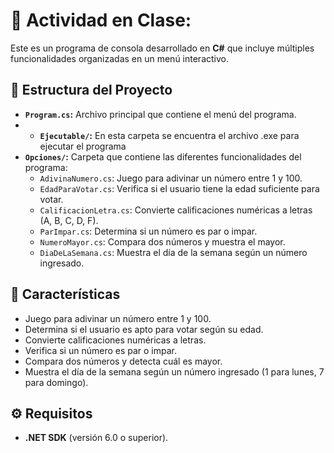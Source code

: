 # 📘 Actividad en Clase:

Este es un programa de consola desarrollado en **C#** que incluye múltiples funcionalidades organizadas en un menú interactivo.

## 📂 Estructura del Proyecto

- **`Program.cs`:** Archivo principal que contiene el menú del programa.
- - **`Ejecutable/`:** En esta carpeta se encuentra el archivo .exe para ejecutar el programa
- **`Opciones/`:** Carpeta que contiene las diferentes funcionalidades del programa:
  - `AdivinaNumero.cs`: Juego para adivinar un número entre 1 y 100.
  - `EdadParaVotar.cs`: Verifica si el usuario tiene la edad suficiente para votar.
  - `CalificacionLetra.cs`: Convierte calificaciones numéricas a letras (A, B, C, D, F).
  - `ParImpar.cs`: Determina si un número es par o impar.
  - `NumeroMayor.cs`: Compara dos números y muestra el mayor.
  - `DiaDeLaSemana.cs`: Muestra el día de la semana según un número ingresado.

## 🚀 Características

- Juego para adivinar un número entre 1 y 100.
- Determina si el usuario es apto para votar según su edad.
- Convierte calificaciones numéricas a letras.
- Verifica si un número es par o impar.
- Compara dos números y detecta cuál es mayor.
- Muestra el día de la semana según un número ingresado (1 para lunes, 7 para domingo).

## ⚙️ Requisitos

- **.NET SDK** (versión 6.0 o superior).
